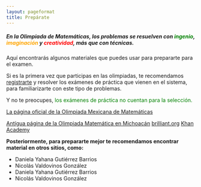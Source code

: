 ```yaml
---
layout: pageformat
title: Prepárate
---
```


##### En la Olimpiada de Matemáticas, los problemas se resuelven con <span style="color:green">ingenio</span>, <span style="color:orange">imaginación</span> y <span style="color:red">creatividad</span>, más que con técnicas.

Aquí encontrarás algunos materiales que puedes usar para prepararte para el examen.

Si es la primera vez que participas en las olimpiadas, te recomendamos  [registrarte](/registro) y resolver los exámenes de práctica que vienen en el sistema, para familiarizarte con este tipo de problemas.

Y no te preocupes, <span style="color:green">los exámenes de práctica no cuentan para la selección.</span>

<a href="https://www.ommenlinea.org/">La página oficial de la Olimpiada Mexicana de Matemáticas</a>

<a href="http://ichi.fismat.umich.mx/omm/recursos/">Antígua página de la Olimpiada Matemática en Michoacán</a>
<a href="https://brilliant.org">brilliant.org</a>
<a href="https://www.khanacademy.org/">Khan Academy</a>

<div class="shadow-lg p-3 mb-5 bg-white rounded">
        <strong><i class="fas fa-award" aria-hidden="true"></i>Posteriormente, para prepararte mejor te recomendamos encontrar material en otros sitios, como:</strong>
        <p>
        </p><ul class="list-group list-group-horizontal">
            <li class="list-group-item">Daniela Yahana Gutiérrez Barrios</li>
            <li class="list-group-item">Nicolás Valdovinos González</li>
            <li class="list-group-item">Daniela Yahana Gutiérrez Barrios</li>
            <li class="list-group-item">Nicolás Valdovinos González</li>
        </ul>
        <p></p>
</div>
